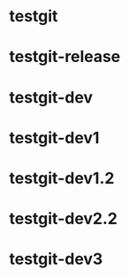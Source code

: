 # testgit
# testgit-release
# testgit-dev
# testgit-dev1
# testgit-dev1.2
# testgit-dev2.2
# testgit-dev3
